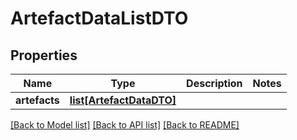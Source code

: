 # ArtefactDataListDTO

## Properties
Name | Type | Description | Notes
------------ | ------------- | ------------- | -------------
**artefacts** | [**list[ArtefactDataDTO]**](ArtefactDataDTO.md) |  | 

[[Back to Model list]](../README.md#documentation-for-models) [[Back to API list]](../README.md#documentation-for-api-endpoints) [[Back to README]](../README.md)


